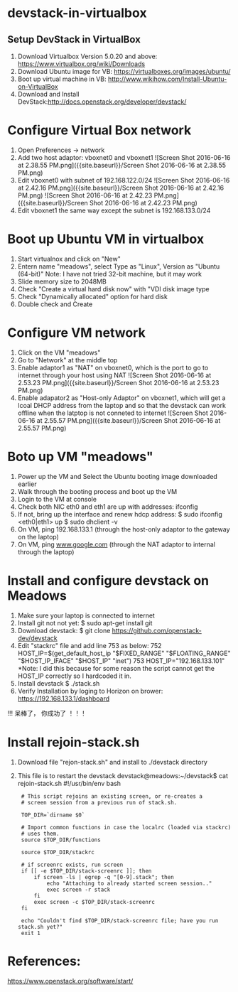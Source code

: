 # devstack-in-virtualbox
## Setup DevStack in VirtualBox 
1. Download Virtualbox Version 5.0.20 and above: https://www.virtualbox.org/wiki/Downloads
2. Download Ubuntu image for VB: https://virtualboxes.org/images/ubuntu/
3. Boot up virtual machine in VB: http://www.wikihow.com/Install-Ubuntu-on-VirtualBox
4. Download and Install DevStack:http://docs.openstack.org/developer/devstack/

# Configure Virtual Box network
1. Open Preferences -> network
2. Add two host adaptor: vboxnet0 and vboxnet1
![Screen Shot 2016-06-16 at 2.38.55 PM.png]({{site.baseurl}}/Screen Shot 2016-06-16 at 2.38.55 PM.png)
3. Edit vboxnet0 with subnet of 192.168.122.0/24
![Screen Shot 2016-06-16 at 2.42.16 PM.png]({{site.baseurl}}/Screen Shot 2016-06-16 at 2.42.16 PM.png)
![Screen Shot 2016-06-16 at 2.42.23 PM.png]({{site.baseurl}}/Screen Shot 2016-06-16 at 2.42.23 PM.png)
4. Edit vboxnet1 the same way except the subnet is 192.168.133.0/24

# Boot up Ubuntu VM in virtualbox
1. Start virtualnox and click on "New"
2. Entern name "meadows", select Type as "Linux", Version as "Ubuntu (64-bit)"
	Note: I have not tried 32-bit machine, but it may work
3. Slide memory size to 2048MB
4. Check "Create a virtual hard disk now" with "VDI disk image type
5. Check "Dynamically allocated" option for hard disk
6. Double check and Create

# Configure VM network
1. Click on the VM "meadows"
2. Go to "Network" at the middle top
3. Enable adaptor1 as "NAT" on vboxnet0, which is the port to go to internet through your host using NAT
![Screen Shot 2016-06-16 at 2.53.23 PM.png]({{site.baseurl}}/Screen Shot 2016-06-16 at 2.53.23 PM.png)
4. Enable adapator2 as "Host-only Adaptor" on vboxnet1, which will get a lcoal DHCP address from the laptop and so that the devstack can work offline when the latptop is not conneted to internet
![Screen Shot 2016-06-16 at 2.55.57 PM.png]({{site.baseurl}}/Screen Shot 2016-06-16 at 2.55.57 PM.png)

# Boto up VM "meadows"
1. Power up the VM and Select the Ubuntu booting image downloaded earlier
2. Walk through the booting process and boot up the VM
3. Login to the VM at console
4. Check both NIC eth0 and eth1 are up with addresses: ifconfig
5. If not, bring up the interface and renew hdcp address: 
	$ sudo ifconfig <eth0|eth1> up
    $ sudo dhclient -v
4. On VM, ping 192.168.133.1 (through the host-only adaptor to the gateway on the laptop)
5. On VM, ping www.google.com (through the NAT adaptor to internal through the laptop)


# Install and configure devstack on Meadows
1. Make sure your laptop is connected to internet
2. Install git not not yet: 
	$ sudo apt-get install git
3. Download devstack:
	$ git clone https://github.com/openstack-dev/devstack
4. Edit "stackrc" file and add line 753 as below:
	752 HOST_IP=$(get_default_host_ip "$FIXED_RANGE" "$FLOATING_RANGE" "$HOST_IP_IFACE" "$HOST_IP" "inet")
	753 HOST_IP="192.168.133.101"
    *Note: I did this because for some reason the script cannot get the HOST_IP correctly so I hardcoded it in.
5. Install devstack
	$ ./stack.sh
6. Verify Installation by loging to Horizon on brower: https://192.168.133.1/dashboard

!!! 呆棒了， 你成功了 ！！！

# Install rejoin-stack.sh
1. Download file "rejon-stack.sh" and install to ./devstack directory
2. This file is to restart the devstack
devstack@meadows:~/devstack$ cat rejoin-stack.sh 
        #!/usr/bin/env bash

        # This script rejoins an existing screen, or re-creates a
        # screen session from a previous run of stack.sh.

        TOP_DIR=`dirname $0`

        # Import common functions in case the localrc (loaded via stackrc)
        # uses them.
        source $TOP_DIR/functions

        source $TOP_DIR/stackrc

        # if screenrc exists, run screen
        if [[ -e $TOP_DIR/stack-screenrc ]]; then
            if screen -ls | egrep -q "[0-9].stack"; then
                echo "Attaching to already started screen session.."
                exec screen -r stack
            fi
            exec screen -c $TOP_DIR/stack-screenrc
        fi

        echo "Couldn't find $TOP_DIR/stack-screenrc file; have you run stack.sh yet?"
        exit 1

# References:
https://www.openstack.org/software/start/












